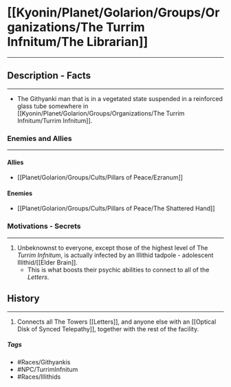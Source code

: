 # [[Kyonin/Planet/Golarion/Groups/Organizations/The Turrim Infnitum/The Librarian]] 
---
## Description - Facts
---
- The Githyanki man that is in a vegetated state suspended in a reinforced glass tube somewhere in [[Kyonin/Planet/Golarion/Groups/Organizations/The Turrim Infnitum/Turrim Infnitum]]. 

### Enemies and Allies
---
#### Allies
- [[Planet/Golarion/Groups/Cults/Pillars of Peace/Ezranum]]
#### Enemies
- [[Planet/Golarion/Groups/Cults/Pillars of Peace/The Shattered Hand]]

### Motivations - Secrets
---
1. Unbeknownst to everyone, except those of the highest level of The *Turrim Infnitum*, is actually infected by an Illithid tadpole - adolescent Illithid/[[Elder Brain]].
	- This is what boosts their psychic abilities to connect to all of the *Letters*. 

## History
---
1. Connects all The Towers [[Letters]], and anyone else with an [[Optical Disk of Synced Telepathy]], together with the rest of the facility.

##### Tags
- #Races/Githyankis
- #NPC/TurrimInfnitum
- #Races/Illithids 